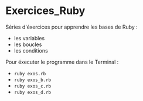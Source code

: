 # Exercices_Ruby

Séries d'éxercices pour apprendre les bases de Ruby :
- les variables
- les boucles
- les conditions

Pour éxecuter le programme dans le Terminal :
- `ruby exos.rb`
- `ruby exos_b.rb`
- `ruby exos_c.rb`
- `ruby exos_d.rb`
